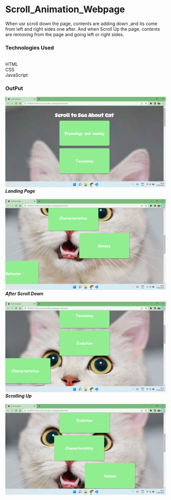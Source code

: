 # Scroll_Animation_Webpage
When usr scroll down the page, contents are adding down ,and its come from left and right sides one after.
 And when Scroll Up the page, contents are removing from the page and going left or right sides.



### Technologies Used ###
<br>HTML
<br>CSS
<br>JavaScript


### OutPut ###
![Alt text](output1.png?raw=true "Landing page")
***Landing Page***
<br>
<br>
![Alt text](output2.png?raw=true "Scrolling down")
***After Scroll Down***
<br>
<br>
![Alt text](output3.png?raw=true "scrolling up")
***Scrolling Up***
<br>
<br>
![Alt text](output4.png?raw=true "Landing page")
